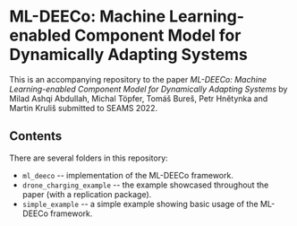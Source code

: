 # ML-DEECo: Machine Learning-enabled Component Model for Dynamically Adapting Systems

This is an accompanying repository to the paper *ML-DEECo: Machine Learning-enabled Component Model for Dynamically Adapting Systems* by Milad Ashqi Abdullah, Michal Töpfer, Tomáš Bureš, Petr Hnětynka and Martin Kruliš submitted to SEAMS 2022.

## Contents

There are several folders in this repository:

* `ml_deeco` -- implementation of the ML-DEECo framework.
* `drone_charging_example` -- the example showcased throughout the paper (with a replication package).
* `simple_example` -- a simple example showing basic usage of the ML-DEECo framework.
